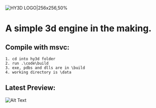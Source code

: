 ![HY3D LOGO|256x256,50%](data/hy3d.ico)

# A simple 3d engine in the making. 

## Compile with msvc:
    
    1. cd into hy3d folder
    2. run .\code\build 
    3. exe, pdbs and dlls are in \build
    4. working directory is \data

## Latest Preview:
![Alt Text](previews/8_150321.gif "Preview gif")